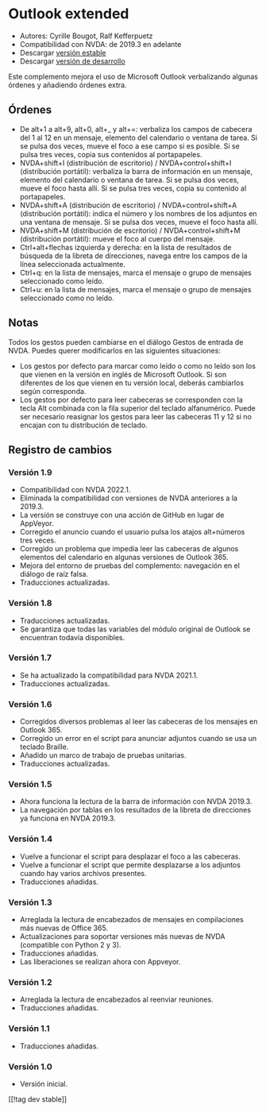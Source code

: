 # Outlook extended #

* Autores: Cyrille Bougot, Ralf Kefferpuetz
* Compatibilidad con NVDA: de 2019.3 en adelante
* Descargar [versión estable][1]
* Descargar [versión de desarrollo][2]

Este complemento mejora el uso de Microsoft Outlook verbalizando algunas
órdenes y añadiendo órdenes extra.

## Órdenes

* De alt+1 a alt+9, alt+0, alt+_ y alt+=: verbaliza los campos de cabecera
  del 1 al 12 en un mensaje, elemento del calendario o ventana de tarea. Si
  se pulsa dos veces, mueve el foco a ese campo si es posible. Si se pulsa
  tres veces, copia sus contenidos al portapapeles.
* NVDA+shift+I (distribución de escritorio) / NVDA+control+shift+I
  (distribución portátil): verbaliza la barra de información en un mensaje,
  elemento del calendario o ventana de tarea. Si se pulsa dos veces, mueve
  el foco hasta allí. Si se pulsa tres veces, copia su contenido al
  portapapeles.
* NVDA+shift+A (distribución de escritorio) / NVDA+control+shift+A
  (distribución portátil): indica el número y los nombres de los adjuntos en
  una ventana de mensaje. Si se pulsa dos veces, mueve el foco hasta allí.
* NVDA+shift+M (distribución de escritorio) / NVDA+control+shift+M
  (distribución portátil): mueve el foco al cuerpo del mensaje.
* Ctrl+alt+flechas izquierda y derecha: en la lista de resultados de
  búsqueda de la libreta de direcciones, navega entre los campos de la línea
  seleccionada actualmente.
* Ctrl+q: en la lista de mensajes, marca el mensaje o grupo de mensajes
  seleccionado como leído.
* Ctrl+u: en la lista de mensajes, marca el mensaje o grupo de mensajes
  seleccionado como no leído.

## Notas

Todos los gestos pueden cambiarse en el diálogo Gestos de entrada de
NVDA. Puedes querer modificarlos en las siguientes situaciones:

* Los gestos por defecto para marcar como leído o como no leído son los que
  vienen en la versión en inglés de Microsoft Outlook. Si son diferentes de
  los que vienen en tu versión local, deberás cambiarlos según corresponda.
* Los gestos por defecto para leer cabeceras se corresponden con la tecla
  Alt combinada con la fila superior del teclado alfanumérico. Puede ser
  necesario reasignar los gestos para leer las cabeceras 11 y 12 si no
  encajan con tu distribución de teclado.

## Registro de cambios

### Versión 1.9

* Compatibilidad con NVDA 2022.1.
* Eliminada la compatibilidad con versiones de NVDA anteriores a la 2019.3.
* La versión se construye con una acción de GitHub en lugar de AppVeyor.
* Corregido el anuncio cuando el usuario pulsa los atajos alt+números tres
  veces.
* Corregido un problema que impedía leer las cabeceras de algunos elementos
  del calendario en algunas versiones de Outlook 365.
* Mejora del entorno de pruebas del complemento: navegación en el diálogo de
  raíz falsa.
* Traducciones actualizadas.

### Versión 1.8

* Traducciones actualizadas.
* Se garantiza que todas las variables del módulo original de Outlook se
  encuentran todavía disponibles.

### Versión 1.7

* Se ha actualizado la compatibilidad para NVDA 2021.1.
* Traducciones actualizadas.

### Versión 1.6

* Corregidos diversos problemas al leer las cabeceras de los mensajes en
  Outlook 365.
* Corregido un error en el script para anunciar adjuntos cuando se usa un
  teclado Braille.
* Añadido un marco de trabajo de pruebas unitarias.
* Traducciones actualizadas.

### Versión 1.5

* Ahora funciona la lectura de la barra de información con NVDA 2019.3.
* La navegación por tablas en los resultados de la libreta de direcciones ya
  funciona en NVDA 2019.3.

### Versión 1.4

* Vuelve a funcionar el script para desplazar el foco a las cabeceras.
* Vuelve a funcionar el script que permite desplazarse a los adjuntos cuando
  hay varios archivos presentes.
* Traducciones añadidas.

### Versión 1.3

* Arreglada la lectura de encabezados de mensajes en compilaciones más
  nuevas de Office 365.
* Actualizaciones para soportar versiones más nuevas de NVDA (compatible con
  Python 2 y 3).
* Traducciones añadidas.
* Las liberaciones se realizan ahora con Appveyor.

### Versión 1.2

* Arreglada la lectura de encabezados al reenviar reuniones.
* Traducciones añadidas.

### Versión 1.1

* Traducciones añadidas.

### Versión 1.0

* Versión inicial.

[[!tag dev stable]]

[1]: https://addons.nvda-project.org/files/get.php?file=outlookextended

[2]: https://addons.nvda-project.org/files/get.php?file=outlookextended-dev
